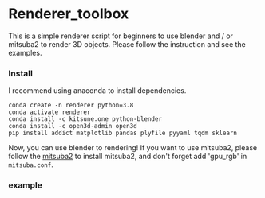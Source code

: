 # Renderer_toolbox

This is a simple renderer script for beginners to use blender and / or mitsuba2 to render 3D objects. Please follow the instruction and see the examples.


### Install
I recommend using anaconda to install dependencies.

    conda create -n renderer python=3.8
    conda activate renderer
    conda install -c kitsune.one python-blender
    conda install -c open3d-admin open3d
    pip install addict matplotlib pandas plyfile pyyaml tqdm sklearn

Now, you can use blender to rendering! If you want to use mitsuba2, please follow the [mitsuba2](https://mitsuba2.readthedocs.io/en/latest/) to install mitsuba2, and don't forget add 'gpu_rgb' in `mitsuba.conf`.


### example

